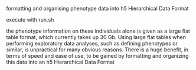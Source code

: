 formatting and organising phenotype data into h5 Hierarchical Data Format

execute with run.sh

the phenotype information on these individuals alone is given as a large flat table format, which currently takes up 30 Gb. Using large flat tables when performing exploratory data analyses, such as defining phenotypes or similar, is unpractical for many obvious reasons.
There is a huge benefit, in terms of speed and ease of use, to be gained by formatting and organizing this data into an h5 Hierarchical Data Format


